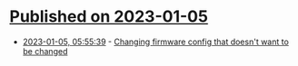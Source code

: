# [Published on 2023-01-05](index.md)

* [2023-01-05, 05:55:39](https://news.ycombinator.com/item?id=34256583) - [Changing firmware config that doesn't want to be changed](https://mjg59.dreamwidth.org/63787.html)
